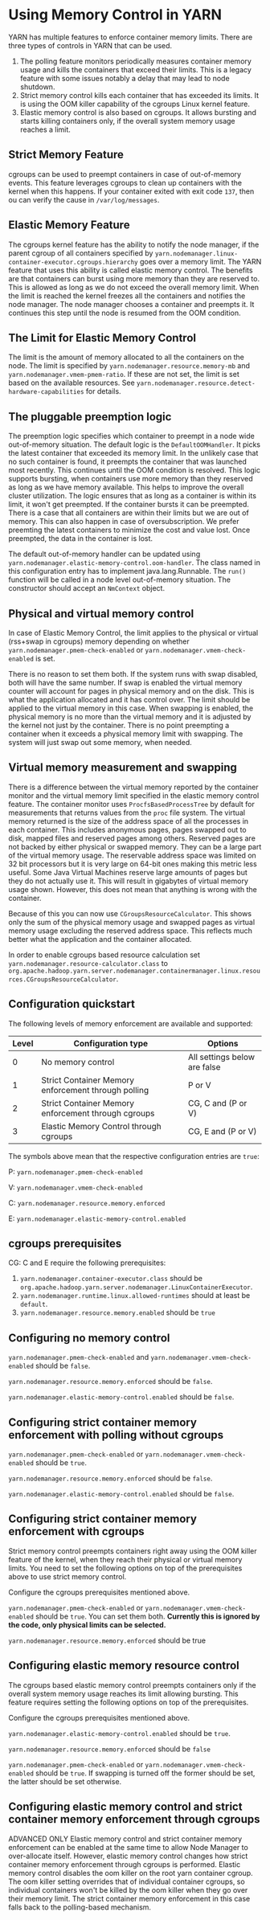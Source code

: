<!---
  Licensed under the Apache License, Version 2.0 (the "License");
  you may not use this file except in compliance with the License.
  You may obtain a copy of the License at

   http://www.apache.org/licenses/LICENSE-2.0

  Unless required by applicable law or agreed to in writing, software
  distributed under the License is distributed on an "AS IS" BASIS,
  WITHOUT WARRANTIES OR CONDITIONS OF ANY KIND, either express or implied.
  See the License for the specific language governing permissions and
  limitations under the License. See accompanying LICENSE file.
-->

Using Memory Control in YARN
=======================

YARN has multiple features to enforce container memory limits. There are three types of controls in YARN that can be used.
1. The polling feature monitors periodically measures container memory usage and kills the containers that exceed their limits. This is a legacy feature with some issues notably a delay that may lead to node shutdown.
2. Strict memory control kills each container that has exceeded its limits. It is using the OOM killer capability of the cgroups Linux kernel feature.
3. Elastic memory control is also based on cgroups. It allows bursting and starts killing containers only, if the overall system memory usage reaches a limit.

Strict Memory Feature
---------------------

cgroups can be used to preempt containers in case of out-of-memory events. This feature leverages cgroups to clean up containers with the kernel when this happens. If your container exited with exit code `137`, then ou can verify the cause in `/var/log/messages`.

Elastic Memory Feature
----------------------

The cgroups kernel feature has the ability to notify the node manager, if the parent cgroup of all containers specified by `yarn.nodemanager.linux-container-executor.cgroups.hierarchy` goes over a memory limit. The YARN feature that uses this ability is called elastic memory control. The benefits are that containers can burst using more memory than they are reserved to. This is allowed as long as we do not exceed the overall memory limit. When the limit is reached the kernel freezes all the containers and notifies the node manager. The node manager chooses a container and preempts it. It continues this step until the node is resumed from the OOM condition.

The Limit for Elastic Memory Control
---------

The limit is the amount of memory allocated to all the containers on the node. The limit is specified by `yarn.nodemanager.resource.memory-mb` and `yarn.nodemanager.vmem-pmem-ratio`. If these are not set, the limit is set based on the available resources. See `yarn.nodemanager.resource.detect-hardware-capabilities` for details.

The pluggable preemption logic
------------------------------

The preemption logic specifies which container to preempt in a node wide out-of-memory situation. The default logic is the `DefaultOOMHandler`. It picks the latest container that exceeded its memory limit. In the unlikely case that no such container is found, it preempts the container that was launched most recently. This continues until the OOM condition is resolved. This logic supports bursting, when containers use more memory than they reserved as long as we have memory available. This helps to improve the overall cluster utilization. The logic ensures that as long as a container is within its limit, it won't get preempted. If the container bursts it can be preempted. There is a case that all containers are within their limits but we are out of memory. This can also happen in case of oversubscription. We prefer preemting the latest containers to minimize the cost and value lost. Once preempted, the data in the container is lost.

The default out-of-memory handler can be updated using `yarn.nodemanager.elastic-memory-control.oom-handler`. The class named in this configuration entry has to implement java.lang.Runnable. The `run()` function will be called in a node level out-of-memory situation. The constructor should accept an `NmContext` object.

Physical and virtual memory control
----------------------------------

In case of Elastic Memory Control, the limit applies to the physical or virtual (rss+swap in cgroups) memory depending on whether `yarn.nodemanager.pmem-check-enabled` or `yarn.nodemanager.vmem-check-enabled` is set.

There is no reason to set them both. If the system runs with swap disabled, both will have the same number. If swap is enabled the virtual memory counter will account for pages in physical memory and on the disk. This is what the application allocated and it has control over. The limit should be applied to the virtual memory in this case. When swapping is enabled, the physical memory is no more than the virtual memory and it is adjusted by the kernel not just by the container. There is no point preempting a container when it exceeds a physical memory limit with swapping. The system will just swap out some memory, when needed.

Virtual memory measurement and swapping
--------------------------------------------

There is a difference between the virtual memory reported by the container monitor and the virtual memory limit specified in the elastic memory control feature. The container monitor uses `ProcfsBasedProcessTree` by default for measurements that returns values from the `proc` file system. The virtual memory returned is the size of the address space of all the processes in each container. This includes anonymous pages, pages swapped out to disk, mapped files and reserved pages among others. Reserved pages are not backed by either physical or swapped memory. They can be a large part of the virtual memory usage. The reservable address space was limited on 32 bit processors but it is very large on 64-bit ones making this metric less useful. Some Java Virtual Machines reserve large amounts of pages but they do not actually use it. This will result in gigabytes of virtual memory usage shown. However, this does not mean that anything is wrong with the container.

Because of this you can now use `CGroupsResourceCalculator`. This shows only the sum of the physical memory usage and swapped pages as virtual memory usage excluding the reserved address space. This reflects much better what the application and the container allocated.

In order to enable cgroups based resource calculation set `yarn.nodemanager.resource-calculator.class` to `org.apache.hadoop.yarn.server.nodemanager.containermanager.linux.resources.CGroupsResourceCalculator`.

Configuration quickstart
------------------------

The following levels of memory enforcement are available and supported:

Level | Configuration type | Options
---|---|---
0 | No memory control | All settings below are false
1 | Strict Container Memory enforcement through polling | P or V
2 | Strict Container Memory enforcement through cgroups | CG, C and (P or V)
3 | Elastic Memory Control through cgroups | CG, E and (P or V)

The symbols above mean that the respective configuration entries are `true`:

P: `yarn.nodemanager.pmem-check-enabled`

V: `yarn.nodemanager.vmem-check-enabled`

C: `yarn.nodemanager.resource.memory.enforced`

E: `yarn.nodemanager.elastic-memory-control.enabled`

cgroups prerequisites
---------------------

CG: C and E require the following prerequisites:
1. `yarn.nodemanager.container-executor.class` should be `org.apache.hadoop.yarn.server.nodemanager.LinuxContainerExecutor`.
2. `yarn.nodemanager.runtime.linux.allowed-runtimes` should at least be `default`.
3. `yarn.nodemanager.resource.memory.enabled` should be `true`

Configuring no memory control
-----------------------------

`yarn.nodemanager.pmem-check-enabled` and `yarn.nodemanager.vmem-check-enabled` should be `false`.

`yarn.nodemanager.resource.memory.enforced` should be `false`.

`yarn.nodemanager.elastic-memory-control.enabled` should be `false`.

Configuring strict container memory enforcement with polling without cgroups
----------------------------------------------------------------

`yarn.nodemanager.pmem-check-enabled` or `yarn.nodemanager.vmem-check-enabled` should be `true`.

`yarn.nodemanager.resource.memory.enforced` should be `false`.

`yarn.nodemanager.elastic-memory-control.enabled` should be `false`.

Configuring strict container memory enforcement with cgroups
------------------------------------------------------------

Strict memory control preempts containers right away using the OOM killer feature of the kernel, when they reach their physical or virtual memory limits. You need to set the following options on top of the prerequisites above to use strict memory control.

Configure the cgroups prerequisites mentioned above.

`yarn.nodemanager.pmem-check-enabled` or `yarn.nodemanager.vmem-check-enabled` should be `true`. You can set them both. **Currently this is ignored by the code, only physical limits can be selected.**

`yarn.nodemanager.resource.memory.enforced` should be true

Configuring elastic memory resource control
------------------------------------------

The cgroups based elastic memory control preempts containers only if the overall system memory usage reaches its limit allowing bursting. This feature requires setting the following options on top of the prerequisites.

Configure the cgroups prerequisites mentioned above.

`yarn.nodemanager.elastic-memory-control.enabled` should be `true`.

`yarn.nodemanager.resource.memory.enforced` should be `false`

`yarn.nodemanager.pmem-check-enabled` or `yarn.nodemanager.vmem-check-enabled` should be `true`. If swapping is turned off the former should be set, the latter should be set otherwise.


Configuring elastic memory control and strict container memory enforcement through cgroups
------------------------------------------
ADVANCED ONLY
Elastic memory control and strict container memory enforcement can be enabled at the same time to allow Node Manager to over-allocate itself.
However, elastic memory control changes how strict container memory enforcement through cgroups is performed. Elastic memory control
disables the oom killer on the root yarn container cgroup. The oom killer setting overrides that of individual container cgroups, so individual
containers won't be killed by the oom killer when they go over their memory limit. The strict container memory enforcement in this case falls
back to the polling-based mechanism.
